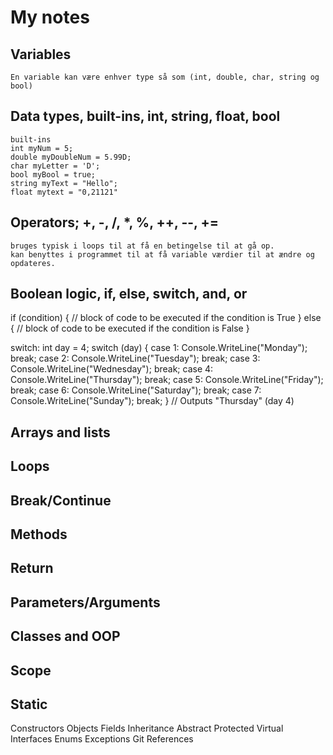 # My notes

## Variables
    En variable kan være enhver type så som (int, double, char, string og bool)

## Data types, built-ins, int, string, float, bool
    built-ins
    int myNum = 5;
    double myDoubleNum = 5.99D;
    char myLetter = 'D';
    bool myBool = true;
    string myText = "Hello";
    float mytext = "0,21121" 
    

## Operators; +, -, /, *, %, ++, --, +=
    bruges typisk i loops til at få en betingelse til at gå op. 
    kan benyttes i programmet til at få variable værdier til at ændre og opdateres. 

## Boolean logic, if, else, switch, and, or

if (condition) 
{
  // block of code to be executed if the condition is True
} else {
    // block of code to be executed if the condition is False
}

switch:
int day = 4;
switch (day) 
{
  case 1:
    Console.WriteLine("Monday");
    break;
  case 2:
    Console.WriteLine("Tuesday");
    break;
  case 3:
    Console.WriteLine("Wednesday");
    break;
  case 4:
    Console.WriteLine("Thursday");
    break;
  case 5:
    Console.WriteLine("Friday");
    break;
  case 6:
    Console.WriteLine("Saturday");
    break;
  case 7:
    Console.WriteLine("Sunday");
    break;
}
// Outputs "Thursday" (day 4)

## Arrays and lists

## Loops

## Break/Continue

## Methods

## Return

## Parameters/Arguments

## Classes and OOP

## Scope

## Static

Constructors
Objects
Fields
Inheritance
Abstract
Protected
Virtual
Interfaces
Enums
Exceptions
Git
References